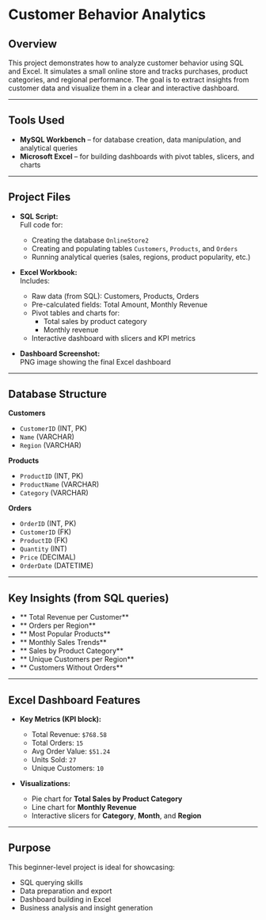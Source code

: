 # Customer Behavior Analytics

##  Overview

This project demonstrates how to analyze customer behavior using SQL and Excel. It simulates a small online store and tracks purchases, product categories, and regional performance. The goal is to extract insights from customer data and visualize them in a clear and interactive dashboard.

---

## Tools Used

- **MySQL Workbench** – for database creation, data manipulation, and analytical queries  
- **Microsoft Excel** – for building dashboards with pivot tables, slicers, and charts

---

##  Project Files

- **SQL Script:**  
  Full code for:
  - Creating the database `OnlineStore2`
  - Creating and populating tables `Customers`, `Products`, and `Orders`
  - Running analytical queries (sales, regions, product popularity, etc.)

- **Excel Workbook:**  
  Includes:
  - Raw data (from SQL): Customers, Products, Orders
  - Pre-calculated fields: Total Amount, Monthly Revenue
  - Pivot tables and charts for:
    - Total sales by product category
    - Monthly revenue
  - Interactive dashboard with slicers and KPI metrics

- **Dashboard Screenshot:**  
  PNG image showing the final Excel dashboard

---

##  Database Structure

**Customers**  
- `CustomerID` (INT, PK)  
- `Name` (VARCHAR)  
- `Region` (VARCHAR)

**Products**  
- `ProductID` (INT, PK)  
- `ProductName` (VARCHAR)  
- `Category` (VARCHAR)

**Orders**  
- `OrderID` (INT, PK)  
- `CustomerID` (FK)  
- `ProductID` (FK)  
- `Quantity` (INT)  
- `Price` (DECIMAL)  
- `OrderDate` (DATETIME)

---

##  Key Insights (from SQL queries)

- ** Total Revenue per Customer**
- ** Orders per Region**
- ** Most Popular Products**
- ** Monthly Sales Trends**
- ** Sales by Product Category**
- ** Unique Customers per Region**
- ** Customers Without Orders**

---

##  Excel Dashboard Features

- **Key Metrics (KPI block):**
  - Total Revenue: `$768.58`
  - Total Orders: `15`
  - Avg Order Value: `$51.24`
  - Units Sold: `27`
  - Unique Customers: `10`

- **Visualizations:**
  - Pie chart for **Total Sales by Product Category**
  - Line chart for **Monthly Revenue**
  - Interactive slicers for **Category**, **Month**, and **Region**

---

##  Purpose

This beginner-level project is ideal for showcasing:
- SQL querying skills
- Data preparation and export
- Dashboard building in Excel
- Business analysis and insight generation
